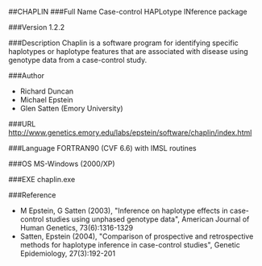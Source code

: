 ##CHAPLIN
###Full Name
Case-control HAPLotype INference package

###Version
1.2.2

###Description
Chaplin is a software program for identifying specific haplotypes or haplotype features that are associated with disease using genotype data from a case-control study.

###Author
* Richard Duncan
* Michael Epstein
* Glen Satten (Emory University)

###URL
http://www.genetics.emory.edu/labs/epstein/software/chaplin/index.html

###Language
FORTRAN90 (CVF 6.6) with IMSL routines

###OS
MS-Windows (2000/XP)

###EXE
chaplin.exe

###Reference
* M Epstein, G Satten (2003), "Inference on haplotype effects in case-control studies using unphased genotype data", American Journal of Human Genetics, 73(6):1316-1329
* Satten, Epstein (2004), "Comparison of prospective and retrospective methods for haplotype inference in case-control studies", Genetic Epidemiology, 27(3):192-201


